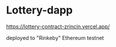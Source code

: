 # Lottery-dapp

https://lottery-contract-zrincin.vercel.app/

deployed to "Rinkeby" Ethereum testnet
